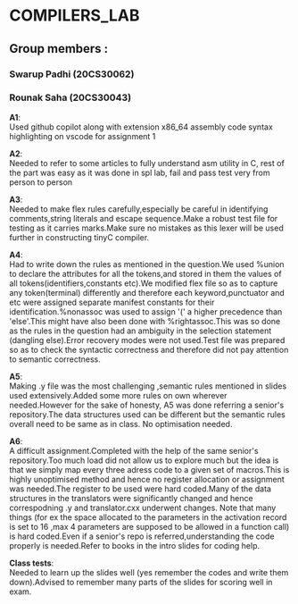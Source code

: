# COMPILERS_LAB

## Group members : 
### Swarup Padhi (20CS30062) 
### Rounak Saha (20CS30043)

**A1**:  
Used github copilot along with extension x86_64 assembly code syntax highlighting on vscode for assignment 1

**A2**:  
Needed to refer to some articles to fully understand asm utility in C, rest of the part was easy as it was done in spl lab, fail and pass test very from person to person

**A3**:  
Needed to make flex rules carefully,especially be careful in identifying comments,string literals and escape sequence.Make a robust test file for testing as it carries marks.Make sure no mistakes as this lexer will be used further in constructing tinyC compiler.

**A4**:  
Had to write down the rules as mentioned in the question.We used %union to declare the attributes for all the tokens,and stored in them the values of all tokens(identifiers,constants etc).We modified flex file so as to capture any token(terminal) differently and therefore each keyword,punctuator and etc were assigned separate manifest constants for their identification.%nonassoc was used to assign '(' a higher precedence than 'else'.This might have also been done with %rightassoc.This was so done as the rules in the question had an ambiguity in the selection statement (dangling else).Error recovery modes were not used.Test file was prepared so as to check the syntactic correctness and therefore did not pay attention to semantic correctness. 

**A5**:  
Making .y file was the most challenging ,semantic rules mentioned in slides used extensively.Added some more rules on own wherever needed.However for the sake of honesty, A5 was done referring a senior's repository.The data structures used can be different but the semantic rules overall need to be same as in class. No optimisation needed.  

**A6**:  
A difficult assignment.Completed with the help of the same senior's repository.Too much load did not allow us to explore much but the idea is that we simply map every three adress code to a given set of macros.This is highly unoptimised method and hence no register allocation or assignment was needed.The register to be used were hard coded.Many of the data structures in the translators were significantly changed and hence correspodning .y and translator.cxx underwent changes.
Note that many things (for ex the space allocated to the parameters in the activation record is set to 16 ,max 4 parameters are supposed to be allowed in a function call) is hard coded.Even if a senior's repo is referred,understanding the code properly is needed.Refer to books in the intro slides for coding help.

**Class tests**:  
Needed to learn up the slides well (yes remember the codes and write them down).Advised to remember many parts of the slides for scoring well in exam.
